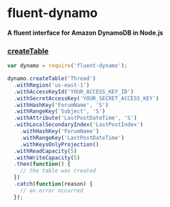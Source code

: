 # fluent-dynamo
**A fluent interface for Amazon DynamoDB in Node.js**

### [createTable](http://docs.aws.amazon.com/amazondynamodb/latest/APIReference/API_CreateTable.html)

``` javascript
var dynamo = require('fluent-dynamo');

dynamo.createTable('Thread')
  .withRegion('us-east-1')
  .withAccessKeyId('YOUR_ACCESS_KEY_ID')
  .withSecretAccessKey('YOUR_SECRET_ACCESS_KEY')
  .withHashKey('ForumName', 'S')
  .withRangeKey('Subject', 'S')
  .withAttribute('LastPostDateTime', 'S')
  .withLocalSecondaryIndex('LastPostIndex')
    .withHashKey('ForumName')
    .withRangeKey('LastPostDateTime')
    .withKeysOnlyProjection()
  .withReadCapacity(5)
  .withWriteCapacity(5)
  .then(function() {
    // the table was created
  })
  .catch(function(reason) {
    // an error occurred
  });
```

